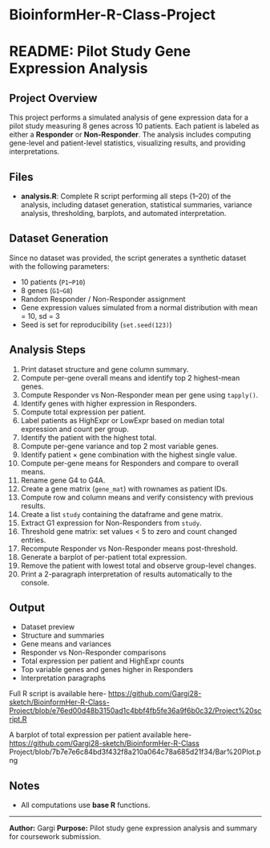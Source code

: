 # BioinformHer-R-Class-Project
# README: Pilot Study Gene Expression Analysis

## Project Overview

This project performs a simulated analysis of gene expression data for a pilot study measuring 8 genes across 10 patients. Each patient is labeled as either a **Responder** or **Non-Responder**. The analysis includes computing gene-level and patient-level statistics, visualizing results, and providing interpretations.

## Files

* **analysis.R**: Complete R script performing all steps (1–20) of the analysis, including dataset generation, statistical summaries, variance analysis, thresholding, barplots, and automated interpretation.

## Dataset Generation

Since no dataset was provided, the script generates a synthetic dataset with the following parameters:

* 10 patients (`P1`–`P10`)
* 8 genes (`G1`–`G8`)
* Random Responder / Non-Responder assignment
* Gene expression values simulated from a normal distribution with mean = 10, sd = 3
* Seed is set for reproducibility (`set.seed(123)`)

## Analysis Steps

1. Print dataset structure and gene column summary.
2. Compute per-gene overall means and identify top 2 highest-mean genes.
3. Compute Responder vs Non-Responder mean per gene using `tapply()`.
4. Identify genes with higher expression in Responders.
5. Compute total expression per patient.
6. Label patients as HighExpr or LowExpr based on median total expression and count per group.
7. Identify the patient with the highest total.
8. Compute per-gene variance and top 2 most variable genes.
9. Identify patient × gene combination with the highest single value.
10. Compute per-gene means for Responders and compare to overall means.
11. Rename gene G4 to G4A.
12. Create a gene matrix (`gene_mat`) with rownames as patient IDs.
13. Compute row and column means and verify consistency with previous results.
14. Create a list `study` containing the dataframe and gene matrix.
15. Extract G1 expression for Non-Responders from `study`.
16. Threshold gene matrix: set values < 5 to zero and count changed entries.
17. Recompute Responder vs Non-Responder means post-threshold.
18. Generate a barplot of per-patient total expression.
19. Remove the patient with lowest total and observe group-level changes.
20. Print a 2-paragraph interpretation of results automatically to the console.

## Output

* Dataset preview
* Structure and summaries
* Gene means and variances
* Responder vs Non-Responder comparisons
* Total expression per patient and HighExpr counts
* Top variable genes and genes higher in Responders
* Interpretation paragraphs

  
Full R script is available here- https://github.com/Gargi28-sketch/BioinformHer-R-Class-Project/blob/e76ed00d48b3150ad1c4bbf4fb5fe36a9f6b0c32/Project%20script.R

A barplot of total expression per patient available here- https://github.com/Gargi28-sketch/BioinformHer-R-Class Project/blob/7b7e7e6c84bd3f432f8a210a064c78a685d21f34/Bar%20Plot.png

## Notes
* All computations use **base R** functions.


---

**Author:** Gargi
**Purpose:** Pilot study gene expression analysis and summary for coursework submission.
